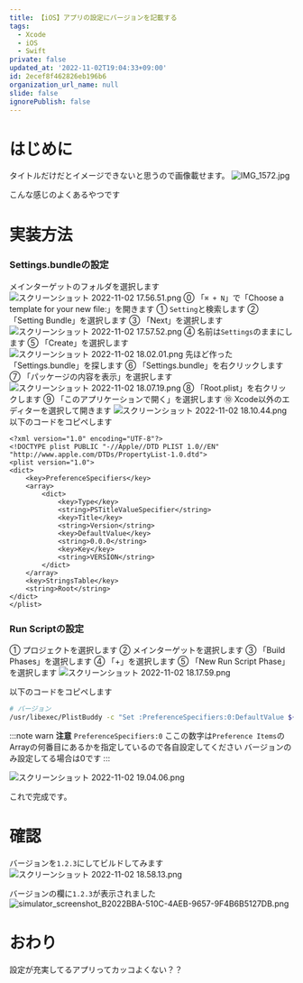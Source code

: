```yaml
---
title: 【iOS】アプリの設定にバージョンを記載する
tags:
  - Xcode
  - iOS
  - Swift
private: false
updated_at: '2022-11-02T19:04:33+09:00'
id: 2ecef8f462826eb196b6
organization_url_name: null
slide: false
ignorePublish: false
---
```

# はじめに
タイトルだけだとイメージできないと思うので画像載せます。
![IMG_1572.jpg](https://qiita-image-store.s3.ap-northeast-1.amazonaws.com/0/1745371/50cc2add-fe02-13ee-e411-9be155ee3399.jpeg)

こんな感じのよくあるやつです

# 実装方法
### Settings.bundleの設定
メインターゲットのフォルダを選択します
![スクリーンショット 2022-11-02 17.56.51.png](https://qiita-image-store.s3.ap-northeast-1.amazonaws.com/0/1745371/5aeab3e3-5f14-5e43-e585-b0e7c8920a9a.png)
⓪ 「`⌘ + N`」で「Choose a template for your new file:」を開きます
① `Setting`と検索します
② 「Setting Bundle」を選択します
③ 「Next」を選択します
![スクリーンショット 2022-11-02 17.57.52.png](https://qiita-image-store.s3.ap-northeast-1.amazonaws.com/0/1745371/b2e2ce9a-7375-b017-6a2f-464d6096d0bb.png)
④ 名前は`Settings`のままにします
⑤ 「Create」を選択します
![スクリーンショット 2022-11-02 18.02.01.png](https://qiita-image-store.s3.ap-northeast-1.amazonaws.com/0/1745371/e893682a-9356-227f-7153-67b6400a3d7b.png)
先ほど作った「Settings.bundle」を探します
⑥ 「Settings.bundle」を右クリックします
⑦ 「パッケージの内容を表示」を選択します
![スクリーンショット 2022-11-02 18.07.19.png](https://qiita-image-store.s3.ap-northeast-1.amazonaws.com/0/1745371/51d5e397-5366-0f75-0b3c-6858c0fe411c.png)
⑧ 「Root.plist」を右クリックします
⑨ 「このアプリケーションで開く」を選択します
⑩ Xcode以外のエディターを選択して開きます
![スクリーンショット 2022-11-02 18.10.44.png](https://qiita-image-store.s3.ap-northeast-1.amazonaws.com/0/1745371/6f7eb7b5-6fe2-cdd4-bbd8-854e97f64ca9.png)
以下のコードをコピペします
```Root.plist
<?xml version="1.0" encoding="UTF-8"?>
<!DOCTYPE plist PUBLIC "-//Apple//DTD PLIST 1.0//EN" "http://www.apple.com/DTDs/PropertyList-1.0.dtd">
<plist version="1.0">
<dict>
	<key>PreferenceSpecifiers</key>
	<array>
		<dict>
			<key>Type</key>
			<string>PSTitleValueSpecifier</string>
			<key>Title</key>
			<string>Version</string>
			<key>DefaultValue</key>
			<string>0.0.0</string>
			<key>Key</key>
			<string>VERSION</string>
		</dict>
	</array>
	<key>StringsTable</key>
	<string>Root</string>
</dict>
</plist>
```

### Run Scriptの設定
① プロジェクトを選択します
② メインターゲットを選択します
③ 「Build Phases」を選択します
④ 「+」を選択します
⑤ 「New Run Script Phase」を選択します
![スクリーンショット 2022-11-02 18.17.59.png](https://qiita-image-store.s3.ap-northeast-1.amazonaws.com/0/1745371/40b6b08e-5c67-20bc-9104-521cedcede18.png)

以下のコードをコピペします
```sh
# バージョン
/usr/libexec/PlistBuddy -c "Set :PreferenceSpecifiers:0:DefaultValue ${MARKETING_VERSION}" "${BUILT_PRODUCTS_DIR}/${WRAPPER_NAME}/Settings.bundle/Root.plist"
```
:::note warn
**注意**
`PreferenceSpecifiers:0`
ここの数字は`Preference Items`のArrayの何番目にあるかを指定しているので各自設定してください
バージョンのみ設定してる場合は0です
:::

![スクリーンショット 2022-11-02 19.04.06.png](https://qiita-image-store.s3.ap-northeast-1.amazonaws.com/0/1745371/3882f518-8295-cc73-d531-7aa11ab7a9c4.png)

これで完成です。

# 確認
バージョンを`1.2.3`にしてビルドしてみます
![スクリーンショット 2022-11-02 18.58.13.png](https://qiita-image-store.s3.ap-northeast-1.amazonaws.com/0/1745371/f3b9cfd9-bb84-6bee-8806-d9e685cd30ca.png)

バージョンの欄に`1.2.3`が表示されました
![simulator_screenshot_B2022BBA-510C-4AEB-9657-9F4B6B5127DB.png](https://qiita-image-store.s3.ap-northeast-1.amazonaws.com/0/1745371/0433ddc0-ae07-febc-b308-e16525424803.png)

# おわり
設定が充実してるアプリってカッコよくない？？
